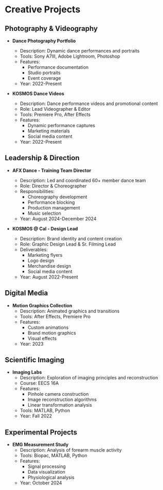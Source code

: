 # Creative Projects

## Photography & Videography
- **Dance Photography Portfolio**
  - Description: Dynamic dance performances and portraits
  - Tools: Sony A7III, Adobe Lightroom, Photoshop
  - Features:
    - Performance documentation
    - Studio portraits
    - Event coverage
  - Year: 2022-Present

- **KOSMOS Dance Videos**
  - Description: Dance performance videos and promotional content
  - Role: Lead Videographer & Editor
  - Tools: Premiere Pro, After Effects
  - Features:
    - Dynamic performance captures
    - Marketing materials
    - Social media content
  - Year: 2022-Present

## Leadership & Direction
- **AFX Dance - Training Team Director**
  - Description: Led and coordinated 60+ member dance team
  - Role: Director & Choreographer
  - Responsibilities:
    - Choreography development
    - Performance blocking
    - Production management
    - Music selection
  - Year: August 2024-December 2024

- **KOSMOS @ Cal - Design Lead**
  - Description: Brand identity and content creation
  - Role: Graphic Design Lead & Sr. Filming Lead
  - Deliverables:
    - Marketing flyers
    - Logo design
    - Merchandise design
    - Social media content
  - Year: August 2022-Present

## Digital Media
- **Motion Graphics Collection**
  - Description: Animated graphics and transitions
  - Tools: After Effects, Premiere Pro
  - Features:
    - Custom animations
    - Brand motion graphics
    - Visual effects
  - Year: 2023

## Scientific Imaging
- **Imaging Labs**
  - Description: Exploration of imaging principles and reconstruction
  - Course: EECS 16A
  - Features:
    - Pinhole camera construction
    - Image reconstruction algorithms
    - Linear transformation analysis
  - Tools: MATLAB, Python
  - Year: Fall 2022

## Experimental Projects
- **EMG Measurement Study**
  - Description: Analysis of forearm muscle activity
  - Tools: Biopac, MATLAB, Python
  - Features:
    - Signal processing
    - Data visualization
    - Physiological analysis
  - Year: October 2024 